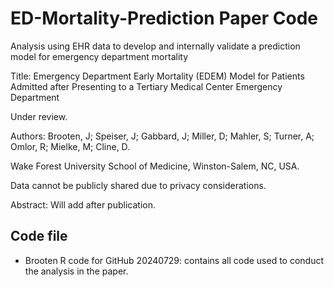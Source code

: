 # ED-Mortality-Prediction Paper Code
Analysis using EHR data to develop and internally validate a prediction model for emergency department mortality

Title: Emergency Department Early Mortality (EDEM) Model for Patients Admitted after Presenting to a Tertiary Medical Center Emergency Department

Under review.

Authors: Brooten, J; Speiser, J; Gabbard, J; Miller, D; Mahler, S; Turner, A; Omlor, R; Mielke, M; Cline, D. 

Wake Forest University School of Medicine, Winston-Salem, NC, USA.

Data cannot be publicly shared due to privacy considerations. 

Abstract: 
Will add after publication. 

## Code file
* Brooten R code for GitHub 20240729: contains all code used to conduct the analysis in the paper. 
